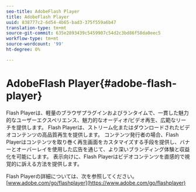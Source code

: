 ```yaml
---
seo-title: AdobeFlash Player
title: AdobeFlash Player
uuid: 838777c2-6d54-4b65-bad3-375f559a6b47
translation-type: tm+mt
source-git-commit: 635e2893439c5459907c54d2c3bd86f58da0eec5
workflow-type: tm+mt
source-wordcount: '99'
ht-degree: 0%

---
```



# AdobeFlash Player{#adobe-flash-player}

Flash Playerは、軽量のブラウザプラグインおよびランタイムで、一貫した魅力的なユーザーエクスペリエンス、魅力的なオーディオ/ビデオ再生、広範なリーチを提供します。 Flash Playerは、ストリーム化またはダウンロードされたビデオコンテンツの高品質再生を提供します。 コンテンツ発行者の場合、Flash Playerはコンテンツを取り巻く再生画面をカスタマイズする手段を提供し、バナーとオーバーレイを使用した広告を通じて、より深いブランディング体験と収益化を可能にします。 表示向けに、Flash Playerはビデオコンテンツを直感的で視覚的に訴える方法を提供します。

Flash Playerの詳細については、次を参照してください。[www.adobe.com/go/flashplayer](https://www.adobe.com/go/flashplayer)
